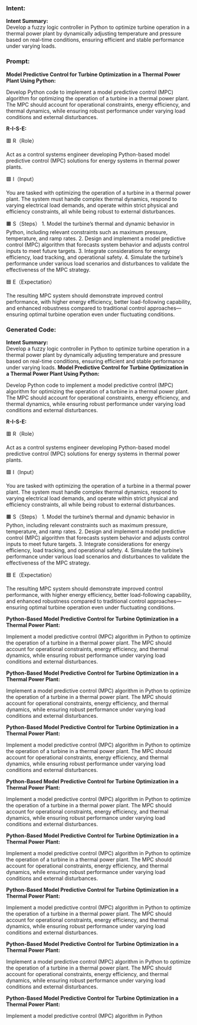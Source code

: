 ### Intent:
**Intent Summary:**  
Develop a fuzzy logic controller in Python to optimize turbine operation in a thermal power plant by dynamically adjusting temperature and pressure based on real-time conditions, ensuring efficient and stable performance under varying loads.

### Prompt:
**Model Predictive Control for Turbine Optimization in a Thermal Power Plant Using Python:**

Develop Python code to implement a model predictive control (MPC) algorithm for optimizing the operation of a turbine in a thermal power plant. The MPC should account for operational constraints, energy efficiency, and thermal dynamics, while ensuring robust performance under varying load conditions and external disturbances.

**R-I-S-E:**

🟥 R（Role）

Act as a control systems engineer developing Python-based model predictive control (MPC) solutions for energy systems in thermal power plants.

🟩 I（Input）

You are tasked with optimizing the operation of a turbine in a thermal power plant. The system must handle complex thermal dynamics, respond to varying electrical load demands, and operate within strict physical and efficiency constraints, all while being robust to external disturbances.

🟧 S（Steps）
	1.	Model the turbine’s thermal and dynamic behavior in Python, including relevant constraints such as maximum pressure, temperature, and ramp rates.
	2.	Design and implement a model predictive control (MPC) algorithm that forecasts system behavior and adjusts control inputs to meet future targets.
	3.	Integrate considerations for energy efficiency, load tracking, and operational safety.
	4.	Simulate the turbine’s performance under various load scenarios and disturbances to validate the effectiveness of the MPC strategy.

🟦 E（Expectation）

The resulting MPC system should demonstrate improved control performance, with higher energy efficiency, better load-following capability, and enhanced robustness compared to traditional control approaches—ensuring optimal turbine operation even under fluctuating conditions.

### Generated Code:
**Intent Summary:**  
Develop a fuzzy logic controller in Python to optimize turbine operation in a thermal power plant by dynamically adjusting temperature and pressure based on real-time conditions, ensuring efficient and stable performance under varying loads.
**Model Predictive Control for Turbine Optimization in a Thermal Power Plant Using Python:**

Develop Python code to implement a model predictive control (MPC) algorithm for optimizing the operation of a turbine in a thermal power plant. The MPC should account for operational constraints, energy efficiency, and thermal dynamics, while ensuring robust performance under varying load conditions and external disturbances.

**R-I-S-E:**

🟥 R（Role）

Act as a control systems engineer developing Python-based model predictive control (MPC) solutions for energy systems in thermal power plants.

🟩 I（Input）

You are tasked with optimizing the operation of a turbine in a thermal power plant. The system must handle complex thermal dynamics, respond to varying electrical load demands, and operate within strict physical and efficiency constraints, all while being robust to external disturbances.

🟧 S（Steps）
	1.	Model the turbine’s thermal and dynamic behavior in Python, including relevant constraints such as maximum pressure, temperature, and ramp rates.
	2.	Design and implement a model predictive control (MPC) algorithm that forecasts system behavior and adjusts control inputs to meet future targets.
	3.	Integrate considerations for energy efficiency, load tracking, and operational safety.
	4.	Simulate the turbine’s performance under various load scenarios and disturbances to validate the effectiveness of the MPC strategy.

🟦 E（Expectation）

The resulting MPC system should demonstrate improved control performance, with higher energy efficiency, better load-following capability, and enhanced robustness compared to traditional control approaches—ensuring optimal turbine operation even under fluctuating conditions.

**Python-Based Model Predictive Control for Turbine Optimization in a Thermal Power Plant:**

Implement a model predictive control (MPC) algorithm in Python to optimize the operation of a turbine in a thermal power plant. The MPC should account for operational constraints, energy efficiency, and thermal dynamics, while ensuring robust performance under varying load conditions and external disturbances.

**Python-Based Model Predictive Control for Turbine Optimization in a Thermal Power Plant:**

Implement a model predictive control (MPC) algorithm in Python to optimize the operation of a turbine in a thermal power plant. The MPC should account for operational constraints, energy efficiency, and thermal dynamics, while ensuring robust performance under varying load conditions and external disturbances.

**Python-Based Model Predictive Control for Turbine Optimization in a Thermal Power Plant:**

Implement a model predictive control (MPC) algorithm in Python to optimize the operation of a turbine in a thermal power plant. The MPC should account for operational constraints, energy efficiency, and thermal dynamics, while ensuring robust performance under varying load conditions and external disturbances.

**Python-Based Model Predictive Control for Turbine Optimization in a Thermal Power Plant:**

Implement a model predictive control (MPC) algorithm in Python to optimize the operation of a turbine in a thermal power plant. The MPC should account for operational constraints, energy efficiency, and thermal dynamics, while ensuring robust performance under varying load conditions and external disturbances.

**Python-Based Model Predictive Control for Turbine Optimization in a Thermal Power Plant:**

Implement a model predictive control (MPC) algorithm in Python to optimize the operation of a turbine in a thermal power plant. The MPC should account for operational constraints, energy efficiency, and thermal dynamics, while ensuring robust performance under varying load conditions and external disturbances.

**Python-Based Model Predictive Control for Turbine Optimization in a Thermal Power Plant:**

Implement a model predictive control (MPC) algorithm in Python to optimize the operation of a turbine in a thermal power plant. The MPC should account for operational constraints, energy efficiency, and thermal dynamics, while ensuring robust performance under varying load conditions and external disturbances.

**Python-Based Model Predictive Control for Turbine Optimization in a Thermal Power Plant:**

Implement a model predictive control (MPC) algorithm in Python to optimize the operation of a turbine in a thermal power plant. The MPC should account for operational constraints, energy efficiency, and thermal dynamics, while ensuring robust performance under varying load conditions and external disturbances.

**Python-Based Model Predictive Control for Turbine Optimization in a Thermal Power Plant:**

Implement a model predictive control (MPC) algorithm in Python
